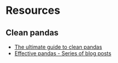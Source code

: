 # Resources

## Clean pandas
* [The ultimate guide to clean pandas](https://towardsdatascience.com/the-ultimate-reference-for-clean-pandas-code-413df676e63c)
* [Effective pandas - Series of blog posts](https://tomaugspurger.net/posts/modern-1-intro/)
